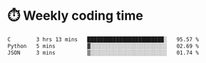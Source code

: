 
# :stopwatch: Weekly coding time
<!--START_SECTION:waka-->

```txt
C        3 hrs 13 mins   ████████████████████████░   95.57 %
Python   5 mins          ▓░░░░░░░░░░░░░░░░░░░░░░░░   02.69 %
JSON     3 mins          ▒░░░░░░░░░░░░░░░░░░░░░░░░   01.74 %
```

<!--END_SECTION:waka-->


<!-- <p> <img src="https://github-readme-stats.vercel.app/api?username=cozgerest&show_icons=true&hide_border=false" />  </p> -->

